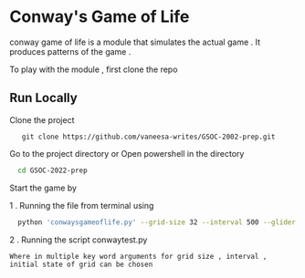
# Conway's Game of Life

conway game of life is a module that simulates the actual game .
It produces patterns of the game .

To play with the module , first clone the repo 






## Run Locally

Clone the project

```bashr
   git clone https://github.com/vaneesa-writes/GSOC-2002-prep.git
```

Go to the project directory or Open powershell in the directory

```bash
  cd GSOC-2022-prep
```

Start the game by

1 . Running the file from terminal using

```bash
  python 'conwaysgameoflife.py' --grid-size 32 --interval 500 --glider  --gosper --stable

```

2 . Running the script conwaytest.py 
    
    Where in multiple key word arguments for grid size , interval , initial state of grid can be chosen

